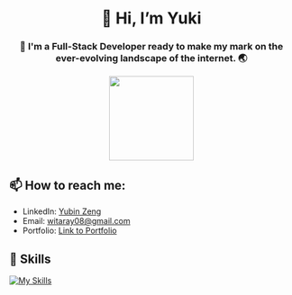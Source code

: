 <h1 align="center"> 👋 Hi, I’m Yuki </h1>
<h3 align="center"> 💞️ I'm a Full-Stack Developer ready to make my mark on the ever-evolving landscape of the internet. 🌏  </h3>

<div align="center" style="border-radius:100%;">
  <kbd><img src="[https://i.postimg.cc/QtVXrP5h/IMG-8181.jpg](https://i.postimg.cc/QtVXrP5h/IMG-8181.jpg)" style="height:150px;width:150px;"></kbd>
</div>

## 📫 How to reach me:

- LinkedIn: [Yubin Zeng](https://www.linkedin.com/in/yubinzeng/)
- Email: [witaray08@gmail.com](mailto:witaray08@gmail.com)
- Portfolio: [Link to Portfolio](https://yukixx0729.github.io/portfoliov2/)

## 📝 Skills

[![My Skills](https://skillicons.dev/icons?i=git,cs,ts,dotnet,js,react,angular,py,html,css,nodejs,perl,vue,nextjs,tailwind,postgres,prisma,sass,docker,aws,bootstrap,figma,flask,github,jest,jquery,mysql,redux,supabase,vercel)](https://skillicons.dev)
